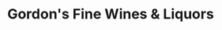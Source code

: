 ---
title: "Gordon's Fine Wines & Liquors"
url: /newtonville/gordons-fine-wines-and-liquors/
shop: alcohol
---